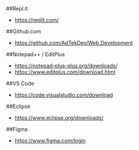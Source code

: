 

##Repl.it 
- https://replit.com/

##Github.com 
- https://github.com/AdTekDev/Web.Development 

##Notepad++  /  EditPlus 
- https://notepad-plus-plus.org/downloads/  
- https://www.editplus.com/download.html

##VS Code
- https://code.visualstudio.com/download

##Eclipse 
- https://www.eclipse.org/downloads/

##Figma
- https://www.figma.com/login
